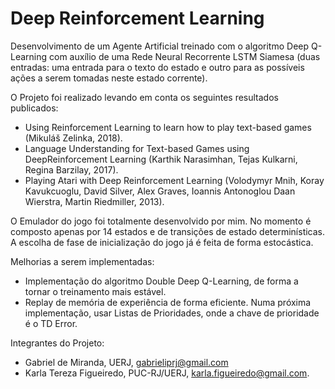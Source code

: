 # Deep Reinforcement Learning
Desenvolvimento de um Agente Artificial treinado com o algoritmo Deep Q-Learning com auxílio de uma Rede Neural Recorrente LSTM Siamesa
(duas entradas: uma entrada para o texto do estado e outro para as possíveis ações a serem tomadas neste estado corrente).

O Projeto foi realizado levando em conta os seguintes resultados publicados:
* Using Reinforcement Learning to learn how to play text-based games (Mikuláš Zelinka, 2018).
* Language Understanding for Text-based Games using DeepReinforcement Learning (Karthik Narasimhan, Tejas Kulkarni, Regina    Barzilay, 
  2017).
* Playing Atari with Deep Reinforcement Learning (Volodymyr Mnih, Koray Kavukcuoglu, David Silver, Alex Graves, Ioannis Antonoglou Daan Wierstra, Martin Riedmiller, 2013).
  
O Emulador do jogo foi totalmente desenvolvido por mim. No momento é composto apenas por 14 estados e de transições de estado
determinísticas. 
A escolha de fase de inicialização do jogo já é feita de forma estocástica.



Melhorias a serem implementadas:
* Implementação do algoritmo Double Deep Q-Learning, de forma a tornar o treinamento mais estável.
* Replay de memória de experiência de forma eficiente. Numa próxima implementação, usar Listas de Prioridades, onde a chave de
  prioridade é o TD Error.
  
  
 
 Integrantes do Projeto:
 * Gabriel de Miranda, UERJ, gabrieliprj@gmail.com 
 * Karla Tereza Figueiredo, PUC-RJ/UERJ, karla.figueiredo@gmail.com.
